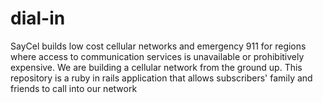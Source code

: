 # dial-in
SayCel builds low cost cellular networks and emergency 911 for regions where access to communication services is unavailable or prohibitively expensive. We are building a cellular network from the ground up.  This repository is a ruby in rails application that allows subscribers' family and friends to call into our network
